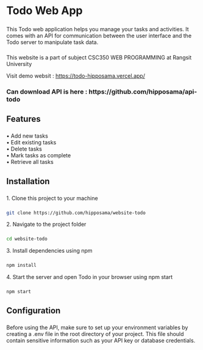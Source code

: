 <h1 align="left">Todo Web App</h1>

###

<p align="left">This Todo web application helps you manage your tasks and activities. It comes with an API for communication between the user interface and the Todo server to manipulate task data.</p>

###
This website is a part of subject CSC350 WEB PROGRAMMING at Rangsit University

Visit demo websit : https://todo-hipposama.vercel.app/

<h3 align="left">Can download API is here : https://github.com/hipposama/api-todo</h3>

###

<h2 align="left">Features</h2>

###

<p align="left">• Add new tasks<br>• Edit existing tasks<br>• Delete tasks<br>• Mark tasks as complete<br>•  Retrieve all tasks</p>

###

<h2 align="left">Installation</h2>

###

<p align="left">1. Clone this project to your machine</p>

### 

```bash
git clone https://github.com/hipposama/website-todo
```

<p align="left">2. Navigate to the project folder</p>

###

```bash
cd website-todo
```

<p align="left">3. Install dependencies using npm</p>

###

```bash
npm install
```

<p align="left">4. Start the server and open Todo in your browser using npm start</p>

###

```bash
npm start
```
###

<h2 align="left">Configuration</h2>

###

<p align="left">Before using the API, make sure to set up your environment variables by creating a .env file in the root directory of your project. This file should contain sensitive information such as your API key or database credentials.</p>

###


